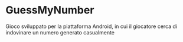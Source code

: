 # GuessMyNumber
Gioco sviluppato per la piattaforma Android, in cui il giocatore cerca di indovinare un numero generato casualmente
